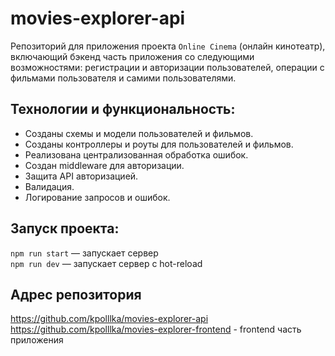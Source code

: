 # movies-explorer-api
Репозиторий для приложения проекта `Online Cinema` (онлайн кинотеатр), включающий бэкенд часть приложения со следующими возможностями: регистрации и авторизации пользователей, операции с фильмами пользователя и самими пользователями.

## Технологии и функциональность:
* Созданы схемы и модели пользователей и фильмов.
* Созданы контроллеры и роуты для пользователей и фильмов.
* Реализована централизованная обработка ошибок.
* Создан middleware для авторизации.
* Защита API авторизацией.
* Валидация.
* Логирование запросов и ошибок.

## Запуск проекта:
`npm run start` — запускает сервер   
`npm run dev` — запускает сервер с hot-reload

## Адрес репозитория
https://github.com/kpolllka/movies-explorer-api
https://github.com/kpolllka/movies-explorer-frontend - frontend часть приложения

